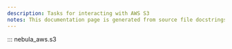 ```yaml
---
description: Tasks for interacting with AWS S3
notes: This documentation page is generated from source file docstrings.
---
```


::: nebula_aws.s3